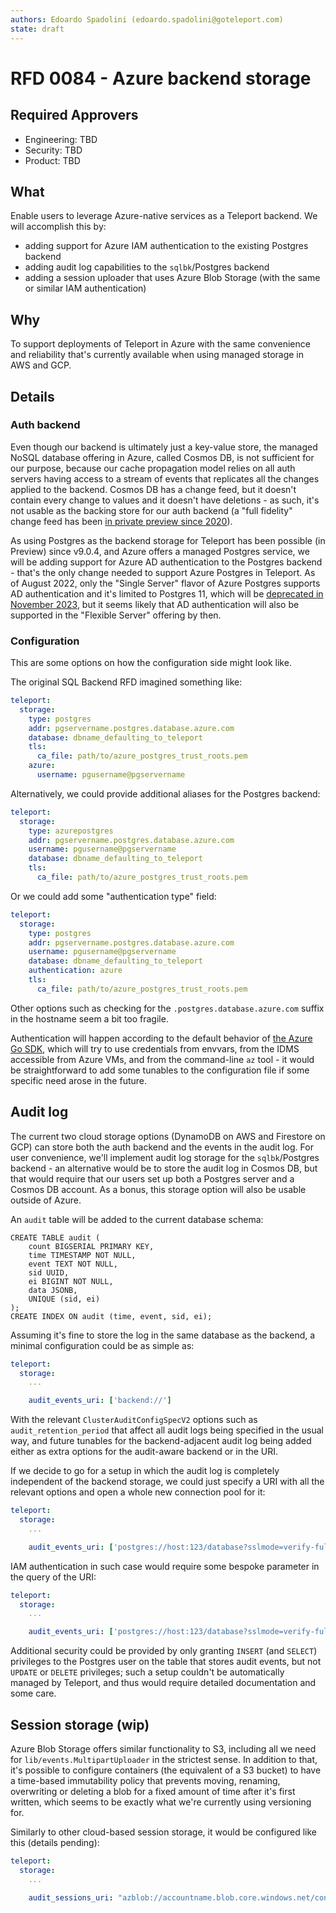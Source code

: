 ```yaml
---
authors: Edoardo Spadolini (edoardo.spadolini@goteleport.com)
state: draft
---
```


# RFD 0084 - Azure backend storage

## Required Approvers
* Engineering: TBD
* Security: TBD
* Product: TBD

## What

Enable users to leverage Azure-native services as a Teleport backend.
We will accomplish this by:
- adding support for Azure IAM authentication to the existing Postgres backend
- adding audit log capabilities to the `sqlbk`/Postgres backend
- adding a session uploader that uses Azure Blob Storage (with the same or similar IAM authentication)

## Why

To support deployments of Teleport in Azure with the same convenience and reliability that's currently available when using managed storage in AWS and GCP.

## Details

### Auth backend

Even though our backend is ultimately just a key-value store, the managed NoSQL database offering in Azure, called Cosmos DB, is not sufficient for our purpose, because our cache propagation model relies on all auth servers having access to a stream of events that replicates all the changes applied to the backend. Cosmos DB has a change feed, but it doesn't contain every change to values and it doesn't have deletions - as such, it's not usable as the backing store for our auth backend (a "full fidelity" change feed has been [in private preview since 2020](https://azure.microsoft.com/en-us/updates/change-feed-with-full-database-operations-for-azure-cosmos-db/)).

As using Postgres as the backend storage for Teleport has been possible (in Preview) since v9.0.4, and Azure offers a managed Postgres service, we will be adding support for Azure AD authentication to the Postgres backend - that's the only change needed to support Azure Postgres in Teleport. As of August 2022, only the "Single Server" flavor of Azure Postgres supports AD authentication and it's limited to Postgres 11, which will be [deprecated in November 2023](https://docs.microsoft.com/en-us/azure/postgresql/single-server/concepts-version-policy#major-version-retirement-policy), but it seems likely that AD authentication will also be supported in the "Flexible Server" offering by then.

### Configuration

This are some options on how the configuration side might look like.

The original SQL Backend RFD imagined something like:

```yaml
teleport:
  storage:
    type: postgres
    addr: pgservername.postgres.database.azure.com
    database: dbname_defaulting_to_teleport
    tls:
      ca_file: path/to/azure_postgres_trust_roots.pem
    azure:
      username: pgusername@pgservername
```

Alternatively, we could provide additional aliases for the Postgres backend:

```yaml
teleport:
  storage:
    type: azurepostgres
    addr: pgservername.postgres.database.azure.com
    username: pgusername@pgservername
    database: dbname_defaulting_to_teleport
    tls:
      ca_file: path/to/azure_postgres_trust_roots.pem
```

Or we could add some "authentication type" field:

```yaml
teleport:
  storage:
    type: postgres
    addr: pgservername.postgres.database.azure.com
    username: pgusername@pgservername
    database: dbname_defaulting_to_teleport
    authentication: azure
    tls:
      ca_file: path/to/azure_postgres_trust_roots.pem
```

Other options such as checking for the `.postgres.database.azure.com` suffix in the hostname seem a bit too fragile.

Authentication will happen according to the default behavior of [the Azure Go SDK](https://pkg.go.dev/github.com/Azure/azure-sdk-for-go/sdk/azidentity), which will try to use credentials from envvars, from the IDMS accessible from Azure VMs, and from the command-line `az` tool - it would be straightforward to add some tunables to the configuration file if some specific need arose in the future.

## Audit log

The current two cloud storage options (DynamoDB on AWS and Firestore on GCP) can store both the auth backend and the events in the audit log. For user convenience, we'll implement audit log storage for the `sqlbk`/Postgres backend - an alternative would be to store the audit log in Cosmos DB, but that would require that our users set up both a Postgres server and a Cosmos DB account. As a bonus, this storage option will also be usable outside of Azure.

An `audit` table will be added to the current database schema:
```pgsql
CREATE TABLE audit (
    count BIGSERIAL PRIMARY KEY,
    time TIMESTAMP NOT NULL,
    event TEXT NOT NULL,
    sid UUID,
    ei BIGINT NOT NULL,
    data JSONB,
    UNIQUE (sid, ei)
);
CREATE INDEX ON audit (time, event, sid, ei);
```

Assuming it's fine to store the log in the same database as the backend, a minimal configuration could be as simple as:

```yaml
teleport:
  storage:
    ...

    audit_events_uri: ['backend://']
```

With the relevant `ClusterAuditConfigSpecV2` options such as `audit_retention_period` that affect all audit logs being specified in the usual way, and future tunables for the backend-adjacent audit log being added either as extra options for the audit-aware backend or in the URI.

If we decide to go for a setup in which the audit log is completely independent of the backend storage, we could just specify a URI with all the relevant options and open a whole new connection pool for it:

```yaml
teleport:
  storage:
    ...

    audit_events_uri: ['postgres://host:123/database?sslmode=verify-full&sslrootcert=cafile&sslcert=certfile&sslkey=keyfile']
```

IAM authentication in such case would require some bespoke parameter in the query of the URI:

```yaml
teleport:
  storage:
    ...

    audit_events_uri: ['postgres://host:123/database?sslmode=verify-full&sslrootcert=cafile&user=pgusername%40pgservername&authentication=azure']
```

Additional security could be provided by only granting `INSERT` (and `SELECT`) privileges to the Postgres user on the table that stores audit events, but not `UPDATE` or `DELETE` privileges; such a setup couldn't be automatically managed by Teleport, and thus would require detailed documentation and some care.

## Session storage (wip)

Azure Blob Storage offers similar functionality to S3, including all we need for `lib/events.MultipartUploader` in the strictest sense. In addition to that, it's possible to configure containers (the equivalent of a S3 bucket) to have a time-based immutability policy that prevents moving, renaming, overwriting or deleting a blob for a fixed amount of time after it's first written, which seems to be exactly what we're currently using versioning for.

Similarly to other cloud-based session storage, it would be configured like this (details pending):

```yaml
teleport:
  storage:
    ...

    audit_sessions_uri: "azblob://accountname.blob.core.windows.net/containername"
```
